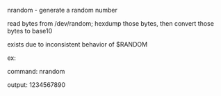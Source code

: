 nrandom - generate a random number

read bytes from /dev/random; hexdump those bytes, then convert those bytes to base10

exists due to inconsistent behavior of $RANDOM


ex:

  command: nrandom

  output: 1234567890
